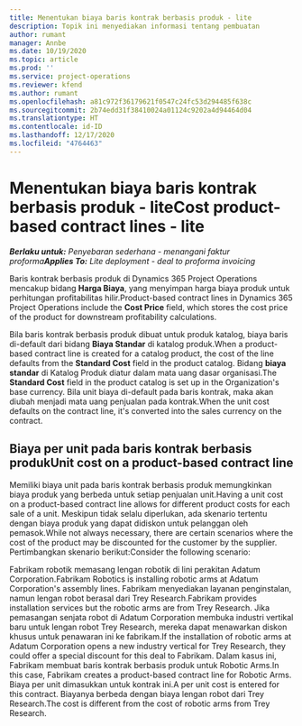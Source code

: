 ```yaml
---
title: Menentukan biaya baris kontrak berbasis produk - lite
description: Topik ini menyediakan informasi tentang pembuatan
author: rumant
manager: Annbe
ms.date: 10/19/2020
ms.topic: article
ms.prod: ''
ms.service: project-operations
ms.reviewer: kfend
ms.author: rumant
ms.openlocfilehash: a81c972f36179621f0547c24fc53d294485f638c
ms.sourcegitcommit: 2b74edd31f38410024a01124c9202a4d94464d04
ms.translationtype: HT
ms.contentlocale: id-ID
ms.lasthandoff: 12/17/2020
ms.locfileid: "4764463"
---
```

# <a name="cost-product-based-contract-lines---lite"></a><span data-ttu-id="8a474-103">Menentukan biaya baris kontrak berbasis produk - lite</span><span class="sxs-lookup"><span data-stu-id="8a474-103">Cost product-based contract lines - lite</span></span>

<span data-ttu-id="8a474-104">_**Berlaku untuk:** Penyebaran sederhana - menangani faktur proforma_</span><span class="sxs-lookup"><span data-stu-id="8a474-104">_**Applies To:** Lite deployment - deal to proforma invoicing_</span></span>


<span data-ttu-id="8a474-105">Baris kontrak berbasis produk di Dynamics 365 Project Operations mencakup bidang **Harga Biaya**, yang menyimpan harga biaya produk untuk perhitungan profitabilitas hilir.</span><span class="sxs-lookup"><span data-stu-id="8a474-105">Product-based contract lines in Dynamics 365 Project Operations include the **Cost Price** field, which stores the cost price of the product for downstream profitability calculations.</span></span>

<span data-ttu-id="8a474-106">Bila baris kontrak berbasis produk dibuat untuk produk katalog, biaya baris di-default dari bidang **Biaya Standar** di katalog produk.</span><span class="sxs-lookup"><span data-stu-id="8a474-106">When a product-based contract line is created for a catalog product, the cost of the line defaults from the **Standard Cost** field in the product catalog.</span></span> <span data-ttu-id="8a474-107">Bidang **biaya standar** di Katalog Produk diatur dalam mata uang dasar organisasi.</span><span class="sxs-lookup"><span data-stu-id="8a474-107">The **Standard Cost** field in the product catalog is set up in the Organization's base currency.</span></span> <span data-ttu-id="8a474-108">Bila unit biaya di-default pada baris kontrak, maka akan diubah menjadi mata uang penjualan pada kontrak.</span><span class="sxs-lookup"><span data-stu-id="8a474-108">When the unit cost defaults on the contract line, it's converted into the sales currency on the contract.</span></span>

## <a name="unit-cost-on-a-product-based-contract-line"></a><span data-ttu-id="8a474-109">Biaya per unit pada baris kontrak berbasis produk</span><span class="sxs-lookup"><span data-stu-id="8a474-109">Unit cost on a product-based contract line</span></span>

<span data-ttu-id="8a474-110">Memiliki biaya unit pada baris kontrak berbasis produk memungkinkan biaya produk yang berbeda untuk setiap penjualan unit.</span><span class="sxs-lookup"><span data-stu-id="8a474-110">Having a unit cost on a product-based contract line allows for different product costs for each sale of a unit.</span></span> <span data-ttu-id="8a474-111">Meskipun tidak selalu diperlukan, ada skenario tertentu dengan biaya produk yang dapat didiskon untuk pelanggan oleh pemasok.</span><span class="sxs-lookup"><span data-stu-id="8a474-111">While not always necessary, there are certain scenarios where the cost of the product may be discounted for the customer by the supplier.</span></span> <span data-ttu-id="8a474-112">Pertimbangkan skenario berikut:</span><span class="sxs-lookup"><span data-stu-id="8a474-112">Consider the following scenario:</span></span>

<span data-ttu-id="8a474-113">Fabrikam robotik memasang lengan robotik di lini perakitan Adatum Corporation.</span><span class="sxs-lookup"><span data-stu-id="8a474-113">Fabrikam Robotics is installing robotic arms at Adatum Corporation's assembly lines.</span></span> <span data-ttu-id="8a474-114">Fabrikam menyediakan layanan penginstalan, namun lengan robot berasal dari Trey Research.</span><span class="sxs-lookup"><span data-stu-id="8a474-114">Fabrikam provides installation services but the robotic arms are from Trey Research.</span></span> <span data-ttu-id="8a474-115">Jika pemasangan senjata robot di Adatum Corporation membuka industri vertikal baru untuk lengan robot Trey Research, mereka dapat menawarkan diskon khusus untuk penawaran ini ke fabrikam.</span><span class="sxs-lookup"><span data-stu-id="8a474-115">If the installation of robotic arms at Adatum Corporation opens a new industry vertical for Trey Research, they could offer a special discount for this deal to Fabrikam.</span></span> <span data-ttu-id="8a474-116">Dalam kasus ini, Fabrikam membuat baris kontrak berbasis produk untuk Robotic Arms.</span><span class="sxs-lookup"><span data-stu-id="8a474-116">In this case, Fabrikam creates a product-based contract line for Robotic Arms.</span></span> <span data-ttu-id="8a474-117">Biaya per unit dimasukkan untuk kontrak ini.</span><span class="sxs-lookup"><span data-stu-id="8a474-117">A per unit cost is entered for this contract.</span></span> <span data-ttu-id="8a474-118">Biayanya berbeda dengan biaya lengan robot dari Trey Research.</span><span class="sxs-lookup"><span data-stu-id="8a474-118">The cost is different from the cost of robotic arms from Trey Research.</span></span>
